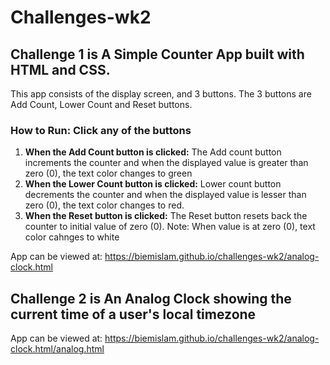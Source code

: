 # Challenges-wk2

## Challenge 1 is A Simple Counter App built with HTML and CSS. 
This app consists of the display screen, and 3 buttons. The 3 buttons are 
Add Count, Lower Count and Reset buttons.
### How to Run: Click any of the buttons
1. **When the Add Count button is clicked:** The Add count button increments the counter and when the displayed value is greater than zero (0), the text color changes to green
2. **When the Lower Count button is clicked:** Lower count button decrements the counter and when the displayed value is lesser than zero (0), the text color changes to red.
3. **When the Reset button is clicked:** The Reset button resets back the counter to initial value of zero (0).
Note: When value is at zero (0), text color cahnges to white

App can be viewed at: https://biemislam.github.io/challenges-wk2/analog-clock.html

## Challenge 2 is An Analog Clock showing the current time of a user's local timezone

App can be viewed at: https://biemislam.github.io/challenges-wk2/analog-clock.html/analog.html